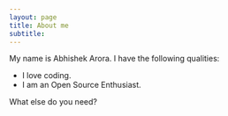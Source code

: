```yaml
---
layout: page
title: About me
subtitle:
---
```


My name is Abhishek Arora. I have the following qualities:

-  I love coding.
-  I am an Open Source Enthusiast.

What else do you need?


